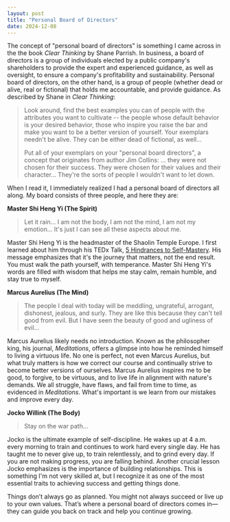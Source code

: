 ```yaml
---
layout: post
title: "Personal Board of Directors"
date: 2024-12-08
---
```


The concept of "personal board of directors" is something I came across in the
the book _Clear Thinking_ by Shane Parrish. In business, a board of directors
is a group of individuals elected by a public company's shareholders to provide
the expert and experienced guidance, as well as oversight, to ensure a
company's profitability and sustainability. Personal board of directors, on the
other hand, is a group of people (whether dead or alive, real or fictional)
that holds me accountable, and provide guidance. As described by Shane in
_Clear Thinking_:

> Look around, find the best examples you can of people with the attributes you
> want to cultivate -- the people whose default behavior is your desired
> behavior, those who inspire you raise the bar and make you want to be a
> better version of yourself. Your exemplars needn't be alive. They can be
> either dead of fictional, as well...
> 
> Put all of your exemplars on your "personal board directors", a concept that
> originates from author Jim Collins: ... they were not chosen for their
> success. They were chosen for their values and their character... They're the
> sorts of people I wouldn't want to let down.

When I read it, I immediately realized I had a personal board of directors all
along. My board consists of three people, and here they are:

**Master Shi Heng Yi (The Spirit)**

> Let it rain... I am not the body, I am not the mind, I am not my emotion...
> It's just I can see all these aspects about me.

Master Shi Heng Yi is the headmaster of the Shaolin Temple Europe. I first
learned about him through his TEDx Talk, [5 Hindrances to
Self-Mastery](https://www.youtube.com/watch?v=4-079YIasck). His message
emphasizes that it's the journey that matters, not the end result. You must
walk the path yourself, with temperance. Master Shi Heng Yi's words are filled
with wisdom that helps me stay calm, remain humble, and stay true to myself.

**Marcus Aurelius (The Mind)**

> The people I deal with today will be meddling, ungrateful, arrogant,
> dishonest, jealous, and surly. They are like this because they can't tell
> good from evil. But I have seen the beauty of good and ugliness of evil...

Marcus Aurelius likely needs no introduction. Known as the philosopher king,
his journal, _Meditations_, offers a glimpse into how he reminded himself to
living a virtuous life. No one is perfect, not even Marcus Aurelius, but what
truly matters is how we correct our course and continually strive to become
better versions of ourselves. Marcus Aurelius inspires me to be good, to
forgive, to be virtuous, and to live life in alignment with nature's demands.
We all struggle, have flaws, and fail from time to time, as evidenced in
_Meditations_. What's important is we learn from our mistakes and improve every
day.

**Jocko Willink (The Body)**

> Stay on the war path...

Jocko is the ultimate example of self-discipline. He wakes up at 4 a.m. every
morning to train and continues to work hard every single day. He has taught me
to never give up, to train relentlessly, and to grind every day. If you are not
making progress, you are falling behind. Another crucial lesson Jocko
emphasizes is the importance of building relationships. This is something I'm
not very skilled at, but I recognize it as one of the most essential traits to
achieving success and getting things done.

Things don’t always go as planned. You might not always succeed or live up to
your own values. That’s where a personal board of directors comes in—they can
guide you back on track and help you continue growing.
